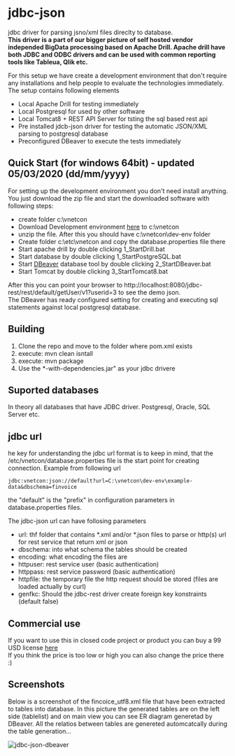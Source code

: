 # jdbc-json
jdbc driver for parsing jsno/xml files direclty to database.  
**This driver is a part of our bigger picture of self hosted vendor independed BigData processing based on Apache Drill. Apache drill have both JDBC and ODBC drivers and can be used with common reporting tools like Tableua, Qlik etc.**  
  
For this setup we have create a development environment that don't require any installations and help people to evaluate the 
technologies immediately. The setup contains following elements 

* Local Apache Drill for testing immediately
* Local Postgresql for used by other software
* Local Tomcat8 + REST API Server for tsting the sql based rest api
* Pre installed jdcb-json driver for testing the automatic JSON/XML parsing to postgresql database
* Preconfigured DBeaver to execute the tests immediately


## Quick Start (for windows 64bit) - updated 05/03/2020 (dd/mm/yyyy)
For setting up the development environment you don't need install anything. 
You just download the zip file and start the downloaded software with following steps:  

* create folder c:\vnetcon
* Download Development environment [here](http://vnetcon.s3-website-eu-west-1.amazonaws.com/dev-env.zip) to c:\vnetcon
* unzip the file. After this you should have c:\vnetcon\dev-env folder
* Create folder c:\etc\vnetcon and copy the database.properties file there
* Start apache drill by double clicking 1_StartDrill.bat
* Start database by double clicking 1_StartPostgreSQL.bat
* Start [DBeaver](https://dbeaver.io/) database tool by double clicking 2_StartDBeaver.bat
* Start Tomcat by double clicking 3_StartTomcat8.bat

After this you can point your browser to http://localhost:8080/jdbc-rest/rest/default/getUser/v1?userid=3 
to see the demo json.  
The DBeaver has ready configured setting for creating and executing sql statements against local postgresql database.


## Building
1. Clone the repo and move to the folder where pom.xml exists
2. execute: mvn clean isntall
3. execute: mvn package  
4. Use the *-with-dependencies.jar" as your jdbc drivere

## Suported databases
In theory all databases that have JDBC driver. Postgresql, Oracle, SQL Server etc.

## jdbc url
he key for understanding the jdbc url format is to keep in mind, that the /etc/vnetcon/database.properties file is the 
start point for creating connection. Example from following url
  
```
jdbc:vnetcon:json://default?url=C:\vnetcon\dev-env\example-data&dbschema=finvoice
```

  
the "default" is the "prefix" in configuration parameters in database.properties files.
  
The jdbc-json url can have follosing parameters

* url: thf folder that contains \*.xml and/or \*.json files to parse or http(s) url for rest service that return xml or json
* dbschema: into what schema the tables should be created
* encoding: what encoding the files are
* httpuser: rest service user (basic authentication)
* httppass: rest service password (basic authentication)
* httpfile: the temporary file the http request should be stored (files are loaded actually by curl)
* genfkc: Should the jdbc-rest driver create foreign key konstraints (default false)



## Commercial use
If you want to use this in closed code project or product you can buy a 99 USD license [here](https://vnetcon.com)  
If you think the price is too low or high you can also change the price there :)

## Screenshots
Below is a screenshot of the fincoice_utf8.xml file that have been extracted to tables into database.
In this picture the generated tables are on the left side (tablelist) and on main view you can see ER diagram generetad by DBeaver.
All the relatios between tables are genereted automcatcally during the table generation...

![jdbc-json-dbeaver](http://vnetcon.s3-website-eu-west-1.amazonaws.com/img/jdbc-json-dbeaverx.png)



